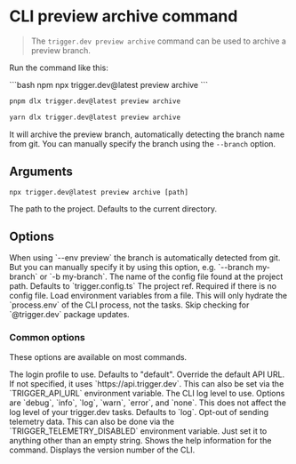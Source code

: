 # CLI preview archive command

> The `trigger.dev preview archive` command can be used to archive a preview branch.

Run the command like this:

<CodeGroup>
  ```bash npm
  npx trigger.dev@latest preview archive
  ```

  ```bash pnpm
  pnpm dlx trigger.dev@latest preview archive
  ```

  ```bash yarn
  yarn dlx trigger.dev@latest preview archive
  ```
</CodeGroup>

It will archive the preview branch, automatically detecting the branch name from git. You can manually specify the branch using the `--branch` option.

## Arguments

```
npx trigger.dev@latest preview archive [path]
```

<ParamField body="Project path" type="[path]">
  The path to the project. Defaults to the current directory.
</ParamField>

## Options

<ParamField body="Preview branch" type="--branch | -b">
  When using `--env preview` the branch is automatically detected from git. But you can manually
  specify it by using this option, e.g. `--branch my-branch` or `-b my-branch`.
</ParamField>

<ParamField body="Config file" type="--config | -c">
  The name of the config file found at the project path. Defaults to `trigger.config.ts`
</ParamField>

<ParamField body="Project ref" type="--project-ref | -p">
  The project ref. Required if there is no config file.
</ParamField>

<ParamField body="Env file" type="--env-file">
  Load environment variables from a file. This will only hydrate the `process.env` of the CLI
  process, not the tasks.
</ParamField>

<ParamField body="Skip update check" type="--skip-update-check">
  Skip checking for `@trigger.dev` package updates.
</ParamField>

### Common options

These options are available on most commands.

<ParamField body="Login profile" type="--profile">
  The login profile to use. Defaults to "default".
</ParamField>

<ParamField body="API URL" type="--api-url | -a">
  Override the default API URL. If not specified, it uses `https://api.trigger.dev`. This can also be set via the `TRIGGER_API_URL` environment variable.
</ParamField>

<ParamField body="Log level" type="--log-level | -l">
  The CLI log level to use. Options are `debug`, `info`, `log`, `warn`, `error`, and `none`. This does not affect the log level of your trigger.dev tasks. Defaults to `log`.
</ParamField>

<ParamField body="Skip telemetry" type="--skip-telemetry">
  Opt-out of sending telemetry data. This can also be done via the `TRIGGER_TELEMETRY_DISABLED` environment variable. Just set it to anything other than an empty string.
</ParamField>

<ParamField body="Help" type="--help | -h">
  Shows the help information for the command.
</ParamField>

<ParamField body="Version" type="--version | -v">
  Displays the version number of the CLI.
</ParamField>
